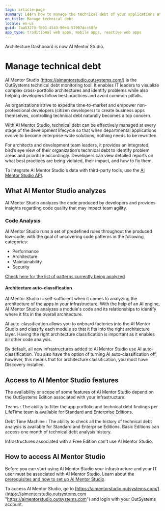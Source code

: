 ```yaml
---
tags: article-page
summary: Learn how to manage the technical debt of your applications at every stage of the development lifecycle.
en_title: Manage technical debt
locale: en-us
guid: 7aa53270-fb01-4543-90e4-57907dcc68fe
app_type: traditional web apps, mobile apps, reactive web apps
---
```


<div class="info" markdown="1">

Architecture Dashboard is now AI Mentor Studio.

</div>

# Manage technical debt

AI Mentor Studio (https://aimentorstudio.outsystems.com/) is the OutSystems technical debt monitoring tool. It enables IT leaders to visualize complex cross-portfolio architectures and identify problems while also helping developers follow best practices and avoid common pitfalls.

As organizations strive to expedite time-to-market and empower non-professional developers (citizen developers) to create business apps themselves, controlling technical debt naturally becomes a top concern.

With AI Mentor Studio, technical debt can be effectively managed at every stage of the development lifecycle so that when departmental applications evolve to become enterprise-wide solutions, nothing needs to be rewritten.

For architects and development team leaders, it provides an integrated, bird’s eye view of their organization’s technical debt to identify problem areas and prioritize accordingly. Developers can view detailed reports on what best practices are being violated, their impact, and how to fix them.

To integrate AI Mentor Studio's data with third-party tools, use the [AI Mentor Studio API](../../ref/apis/auto/architecture-dashboard-api.final.md). 

## What AI Mentor Studio analyzes

AI Mentor Studio analyzes the code produced by developers and provides insights regarding code quality that may impact team agility.  

### Code Analysis

AI Mentor Studio runs a set of predefined rules throughout the produced low-code, with the goal of uncovering code patterns in the following categories:

* Performance
* Architecture
* Maintainability
* Security

[Check here for the list of patterns currently being analyzed ](https://success.outsystems.com/Support/Enterprise_Customers/Support_Tools/Architecture_Dashboard/Code_Patterns)

#### Architecture auto-classification

AI Mentor Studio is self-sufficient when it comes to analyzing the architecture of the apps in your infrastructure. With the help of an AI engine, AI Mentor Studio analyzes a module's code and its relationships to identify where it fits in the overall architecture.

AI auto-classification allows you to onboard factories into the AI Mentor Studio and classify each module so that it fits into the right architecture layer. Having the right architecture classification is important as it enables all other code analysis. 

By default, all new infrastructures added to AI Mentor Studio use AI auto-classification. You also have the option of turning AI auto-classification off, however, this means that for architecture classification, you must have Discovery installed.

## Access to AI Mentor Studio features

The availability or scope of some features of AI Mentor Studio depend on the OutSystems Edition associated with your infrastructure:

Teams
:   The ability to filter the app portfolio and technical debt findings per LifeTime team is available for Standard and Enterprise Editions.

Debt Time Machine
:   The ability to check all the history of technical debt analysis is available for Standard and Enterprise Editions. Basic Editions can access one month of technical debt analysis history.

Infrastructures associated with a Free Edition can't use AI Mentor Studio.

## How to access AI Mentor Studio

Before you can start using AI Mentor Studio your infrastructure and your IT user must be associated with AI Mentor Studio. Learn about the [prerequisites and how to set up AI Mentor Studio](how-setup.md).

To access AI Mentor Studio, go to [https://aimentorstudio.outsystems.com/](https://aimentorstudio.outsystems.com "https://aimentorstudio.outsystems.com") and login with your OutSystems account.

